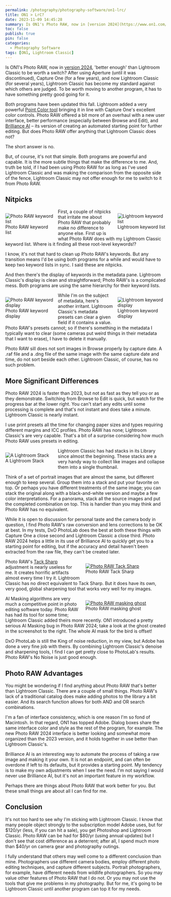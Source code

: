 ```yaml
---
permalink: /photography/photography-software/on1-lrc/
title: ON1 > LrC?
date: 2023-11-09 14:45:28
summary: Is ON1's Photo RAW, now in [version 2024](https://www.on1.com/products/photo-raw/whats-new/), 'better enough' than Lightroom Classic to be worth a switch? After using Aperture (until it was discontinued), Capture One (for a few years), and now Lightroom Classic (for several years), Lightroom Classic has become my standard against which others are judged. To be worth moving to another program, it has to have something pretty good going for it.
toc: false
publish: true
pin: false
categories:
  - Photography Software
tags: [ON1, Lightroom Classic]
---
```


Is ON1's Photo RAW, now in [version 2024](https://www.on1.com/products/photo-raw/whats-new/), 'better enough' than Lightroom Classic to be worth a switch? After using Aperture (until it was discontinued), Capture One (for a few years), and now Lightroom Classic (for several years), Lightroom Classic has become my standard against which others are judged. To be worth moving to another program, it has to have something pretty good going for it.

Both programs have been updated this fall. Lightroom added a very powerful [Point Color tool](https://fstoppers.com/lightroom/how-use-lightrooms-powerful-new-point-color-tool-643606) bringing it in line with Capture One's excellent color controls. Photo RAW offered a bit more of an overhaul with a new user interface, better performance (especially between Browse and Edit), and [Brilliance AI](https://www.on1.com/products/photo-raw/brilliance-ai/?utm_source=google&utm_medium=cpc&utm_campaign=811687877&utm_term=&gad=1&gclid=EAIaIQobChMIo431sKezggMV7qBaBR1QWwcwEAAYAiAAEgIPN_D_BwE) – its version of creating an automated starting point for further editing. But does Photo RAW offer anything that Lightroom Classic does not?

The short answer is no.

But, of course, it's not that simple. Both programs are powerful and capable. It is the more subtle things that make the difference to me. And, truth be told, if I had been using Photo RAW for as long as I've used Lightroom Classic and was making the comparison from the opposite side of the fence, Lightroom Classic may not offer enough for me to switch to it from Photo RAW.

## Nitpicks

<figure style="float: left; width: 30%; margin: 1em 1em 1em 0em">
  <img src="/assets/images/wp-content/uploads/2023/11/PR-Keyword-List.jpeg" alt="Photo RAW keyword list" >
  <figcaption>Photo RAW keyword list</figcaption>
</figure>

<figure style="float: right; width: 30%; margin: 1em 0em 1em 1em">
  <img src="/images/wp-content/uploads/2023/11/LR-Keyword-List.jpeg" alt="Lightroom keyword list" >
  <figcaption>Lightroom keyword list</figcaption>
</figure>

First, a couple of nitpicks that irritate me about Photo RAW that probably make no difference to anyone else. First up is what Photo RAW does with my Lightroom Classic keyword list. Where is it finding all these root-level keywords!?

I know, it's not that hard to clean up Photo RAW's keywords. But any transition means I'd be using both programs for a while and would have to keep two keyword lists in sync. I said these are nitpicks.

And then there's the display of keywords in the metadata pane. Lightroom Classic's display is clean and straightforward; Photo RAW's is a complicated mess. Both programs are using the same hierarchy for their keyword lists.

<figure style="float: left; width: 30%; margin: 1em 1em 1em 0em">
  <img src="/images/wp-content/uploads/2023/11/Keywords-PR.jpeg" alt="Photo RAW keyword display" >
  <figcaption>Photo RAW keyword display</figcaption>
</figure>

<figure style="float: right; width: 30%; margin: 1em 0em 1em 1em">
  <img src="/images/wp-content/uploads/2023/11/Keywords-LR.jpeg" alt="Lightroom keyword display" >
  <figcaption>Lightroom keyword display</figcaption>
</figure>

While I'm on the subject of metadata, here's another irritant. Lightroom Classic's metadata presets can clear a given field if it contains a value. Photo RAW's presets cannot; so if there's something in the metadata I typically want to clear (some cameras put weird things in their metadata that I want to erase), I have to delete it manually.

Photo RAW sill does not sort images in Browse properly by capture date. A .raf file and a .dng file of the same image with the same capture date and time, do not sort beside each other. Lightroom Classic, of course, has no such problem.

## More Significant Differences

Photo RAW 2024 is faster than 2023, but not as fast as they tell you or as they demonstrate. Switching from Browse to Edit is quick, but watch for the progress bar at the lower right. You can't start any edits until some processing is complete and that's not instant and does take a minute. Lightroom Classic is nearly instant.

I use print presets all the time for changing paper sizes and types requiring different margins and ICC profiles. Photo RAW has none; Lightroom Classic's are very capable. That's a bit of a surprise considering how much Photo RAW uses presets in editing.

<figure style="float: left; width: 30%; margin: 1em 1em 1em 0em">
  <img src="/images/wp-content/uploads/2023/11/Stack-LR.jpeg" alt="A Lightroom Stack" >
  <figcaption>A Lightroom Stack</figcaption>
</figure>

Lightroom Classic has had stacks in its Library since almost the beginning. These stacks are a very handy way to collect like images and collapse them into a single thumbnail.

Think of a set of portrait images that are almost the same, but different enough to keep several. Group them into a stack and put your favorite on top. Or perhaps you have different treatments of the same image; you can stack the original along with a black-and-white version and maybe a few color interpretations. For a panorama, stack all the source images and put the completed combination on top. This is handier than you may think and Photo RAW has no equivalent.

While it is open to discussion for personal taste and the camera body in question, I find Photo RAW's raw conversion and lens corrections to be OK at best. In my tests, DxO PhotoLab does the best at both these things with Capture One a close second and Lightroom Classic a close third. Photo RAW 2024 helps a little in its use of Brilliance AI to quickly get you to a starting point for editing, but if the accuracy and detail haven't been extracted from the raw file, they can't be created later.

<figure style="float: right; width: 50%; margin: 1em 0em 1em 1em">
  <a href="/images/wp-content/uploads/2023/11/Tack-Sharp-PR.jpeg"><img src="/images/wp-content/uploads/2023/11/Tack-Sharp-PR.jpeg" alt="Photo RAW Tack Sharp" ></a>
  <figcaption>Photo RAW Tack Sharp</figcaption>
</figure>

Photo RAW's [Tack Sharp](https://www.on1.com/videos/sharpening-photos-with-tack-sharp-ai/?utm_source=google&utm_medium=cpc&utm_campaign=811687877&utm_term=&gad=1&gclid=EAIaIQobChMItrvn96ezggMVpK1aBR1bCwkQEAAYAiAAEgLRhfD_BwE) adjustment is nearly useless for me. It creates horrific artifacts almost every time I try it. Lightroom Classic has no direct equivalent to Tack Sharp. But it does have its own, very good, global sharpening tool that works very well for my images.

<figure style="float: right; width: 50%; margin: 1em 0em 1em 1em">
  <a href="/images/wp-content/uploads/2023/11/Denoise-Ghost-PR.jpeg"><img src="/images/wp-content/uploads/2023/11/Denoise-Ghost-PR.jpeg" alt="Photo RAW masking ghost" ></a>
  <figcaption>Photo RAW masking ghost</figcaption>
</figure>

AI Masking algorithms are very much a competitive point in photo editing software today. Photo RAW has had its tool for some time; Lightroom Classic added theirs more recently. ON1 introduced a pretty serious AI Masking bug in Photo RAW 2024; take a look at the ghost created in the screenshot to the right. The whole AI mask for the bird is offset!

DxO PhotoLab is still the King of noise reduction, in my view, but Adobe has done a very fine job with theirs. By combining Lightroom Classic's denoise and sharpening tools, I find I can get pretty close to PhotoLab's results. Photo RAW's No Noise is just good enough.

## Photo RAW Advantages

You might be wondering if I find anything about Photo RAW that's better than Lightroom Classic. There are a couple of small things. Photo RAW's lack of a traditional catalog does make adding photos to the library a bit easier. And its search function allows for both AND and OR search combinations.

I'm a fan of interface consistency, which is one reason I'm so fond of Macintosh. In that regard, ON1 has topped Adobe. Dialog boxes share the same interface color and style as the rest of the program, for example. The new Photo RAW 2024 interface is better looking and somewhat more organized than the 2023 version, and it holds together in use better than Lightroom Classic's.

Brilliance AI is an interesting way to automate the process of taking a raw image and making it your own. It is not an endpoint, and can often be overdone if left to its defaults, but it provides a starting point. My tendency is to make my own adjustments when I see the need. I'm not saying I would never use Brilliance AI, but it's not an important feature in my workflow.

Perhaps there are things about Photo RAW that work better for you. But these small things are about all I can find for me.

## Conclusion

It's not too hard to see why I'm sticking with Lightroom Classic. I know that many people object strongly to the subscription model Adobe uses, but for $120/yr (less, if you can hit a sale), you get Photoshop and Lightroom Classic. Photo RAW can be had for $80/yr (using annual updates) but I don't see that cost difference as a deterrent; after all, I spend much more than $40/yr on camera gear and photography outings.

I fully understand that others may well come to a different conclusion than mine. Photographers use different camera bodies, employ different photo editing techniques, and capture different subjects. Portrait photographers, for example, have different needs from wildlife photographers. So you may value other features of Photo RAW that I do not. Or you may not use the tools that give me problems in my photography. But for me, it's going to be Lightroom Classic until another program can top it for my needs.
